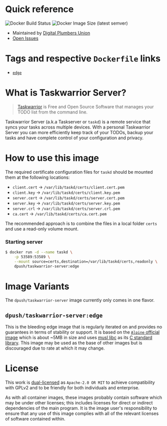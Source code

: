 # Quick reference

![Docker Build Status](https://img.shields.io/docker/cloud/build/dpush/taskwarrior-server)
![Docker Image Size (latest semver)](https://img.shields.io/docker/image-size/dpush/taskwarrior-server?sort=semver)

- Maintained by [Digital Plumbers Union]
- [Open Issues]

# Tags and respective `Dockerfile` links

- [`edge`]

# What is Taskwarrior Server?

> [Taskwarrior] is Free and Open Source Software that manages your TODO list from the command line.

Taskwarrior Server (a.k.a Taskserver or `taskd`) is a remote service that syncs your tasks across multiple devices. With
a personal Taskwarrior Server you can more efficiently keep track of your TODOs, backup your tasks and have complete
control of your configuration and privacy.

# How to use this image

The required certificate configuration files for `taskd` should be mounted them at the following locations:

- `client.cert` → `/var/lib/taskd/certs/client.cert.pem`
- `client.key` → `/var/lib/taskd/certs/client.key.pem`
- `server.cert` → `/var/lib/taskd/certs/server.cert.pem`
- `server.key` → `/var/lib/taskd/certs/server.key.pem`
- `server.crl` → `/var/lib/taskd/certs/server.crl.pem`
- `ca.cert` → `/var/lib/taskd/certs/ca.cert.pem`

The recommended approach is to combine the files in a local folder `certs` and use a read-only volume mount.

### Starting server

``` sh
$ docker run -d --name taskd \
    -p 53589:53589 \
    --mount source=certs,destination=/var/lib/taskd/certs,readonly \
    dpush/taskwarrior-server:edge
```

# Image Variants

The `dpush/taskwarrior-server` image currently only comes in one flavor.

## `dpush/taskwarrior-server:edge`

This is the bleeding edge image that is regularly iterated on and provides no guarantees in terms of stability or
support. It is based on the [`Alpine` official image] which is about ~5MB in size and uses [musl libc] as its [C
standard library]. This image may be used as the base of other images but is discouraged due to rate at which it may
change.

# License

This work is [dual-licensed] as `Apache-2.0 OR MIT` to achieve compatibility with GPLv2 and to be friendly for both
individuals and enterprise.

As with all container images, these images probably contain software which may be under other licenses; this includes
licenses for direct or indirect dependencies of the main program. It is the image user's responsibility to ensure that
any use of this image complies with all of the relevant licenses of software contained within.

[Digital Plumbers Union]:https://github.com/digital-plumbers-union
[Open Issues]:https://github.com/digital-plumbers-union/taskwarrior-operator/issues
[Taskwarrior]:https://taskwarrior.org
[dual-licensed]:https://github.com/digital-plumbers-union/taskwarrior-operator/blob/master/LICENSE
[`edge`]:https://github.com/digital-plumbers/digital-plumbers-union/taskwarrior-server/blob/master/docker-images/taskwarrior-server/Dockerfile
[`Alpine` official image]:https://hub.docker.com/_/alpine 
[musl libc]:https://musl.libc.org
[C standard library]:https://www.etalabs.net/compare_libcs.html
